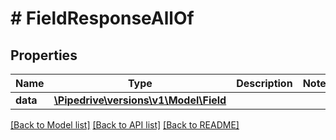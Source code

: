 # # FieldResponseAllOf

## Properties

Name | Type | Description | Notes
------------ | ------------- | ------------- | -------------
**data** | [**\Pipedrive\versions\v1\Model\Field**](Field.md) |  |

[[Back to Model list]](../README.md#documentation-for-models) [[Back to API list]](../README.md#documentation-for-api-endpoints) [[Back to README]](../README.md)
